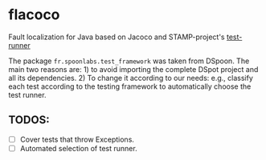 # flacoco

Fault localization for Java based on Jacoco and STAMP-project's [test-runner](https://github.com/STAMP-project/test-runner)

The package `fr.spoonlabs.test_framework` was taken from DSpoon. The main two reasons are: 1) to avoid importing the complete DSpot project and all its dependencies. 2) To change it according to our needs: e.g., classify each test according to the testing framework to automatically choose the test runner. 



## TODOS:

- [ ] Cover tests that throw Exceptions.
- [ ] Automated selection of test runner.
